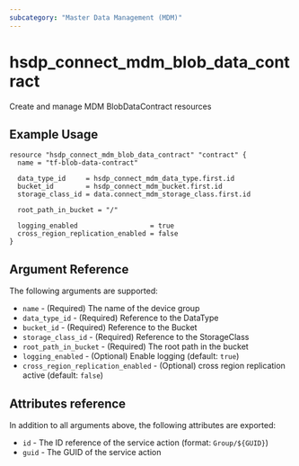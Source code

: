 ```yaml
---
subcategory: "Master Data Management (MDM)"
---
```


# hsdp_connect_mdm_blob_data_contract

Create and manage MDM BlobDataContract resources

## Example Usage

```hcl
resource "hsdp_connect_mdm_blob_data_contract" "contract" {
  name = "tf-blob-data-contract"

  data_type_id     = hsdp_connect_mdm_data_type.first.id
  bucket_id        = hsdp_connect_mdm_bucket.first.id
  storage_class_id = data.connect_mdm_storage_class.first.id

  root_path_in_bucket = "/"
  
  logging_enabled                  = true
  cross_region_replication_enabled = false
}
```

## Argument Reference

The following arguments are supported:

* `name` - (Required) The name of the device group
* `data_type_id` - (Required) Reference to the DataType
* `bucket_id` - (Required) Reference to the Bucket
* `storage_class_id` - (Required) Reference to the StorageClass
* `root_path_in_bucket` - (Required) The root path in the bucket
* `logging_enabled` - (Optional) Enable logging (default: `true`)
* `cross_region_replication_enabled` - (Optional) cross region replication active (default: `false`)

## Attributes reference

In addition to all arguments above, the following attributes are exported:

* `id` - The ID reference of the service action (format: `Group/${GUID}`)
* `guid` - The GUID of the service action
